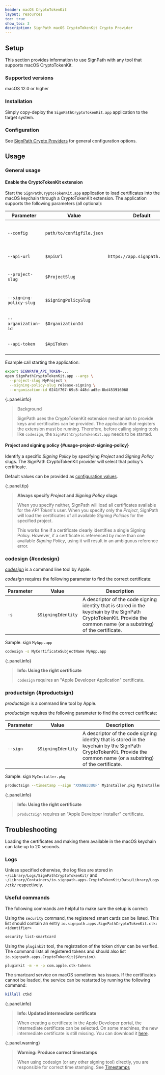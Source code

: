 ```yaml
---
header: macOS CryptoTokenKit
layout: resources
toc: true
show_toc: 3
description: SignPath macOS CryptoTokenKit Crypto Provider
---
```


## Setup

This section provides information to use SignPath with any tool that supports macOS CryptoTokenKit.

### Supported versions

macOS 12.0 or higher

### Installation

Simply copy-deploy the `SignPathCryptoTokenKit.app` application to the target system.

### Configuration

See [SignPath Crypto Providers](/crypto-providers/#crypto-provider-configuration) for general configuration options.

## Usage

### General usage

#### Enable the CryptoTokenKit extension

Start the `SignPathCryptoTokenKit.app` application to load certificates into the macOS keychain through a CryptoTokenKit extension. The application supports the following parameters (all optional):

| Parameter               | Value                        | Default                       | Description
|-------------------------|------------------------------|-------------------------------|---------------------------------------
| `--config`              | `path/to/configfile.json`    |                               | Path to SignPath [configuration file](index#crypto-provider-configuration)
| `--api-url`             | `$ApiUrl`                    | `https://app.signpath.io/Api` | Base URL of the SignPath API
| `--project-slug`        | `$ProjectSlug`               |                               | Slug of the SignPath _Project_
| `--signing-policy-slug` | `$SigningPolicySlug`         |                               | Slug of the SignPath _Signing Policy_
| `--organization-id`     | `$OrganizationId`            |                               | ID of the SignPath _Organization_
| `--api-token`           | `$ApiToken`                  |                               | API token for a SignPath _User_

Example call starting the application:

~~~bash
export SIGNPATH_API_TOKEN=...
open SignPathCryptoTokenKit.app --args \
  --project-slug MyProject \
  --signing-policy-slug release-signing \
  --organization-id 0241f767-69c8-448d-ad5e-8bd453916068
~~~

{:.panel.info}
> Background
> 
> SignPath uses the CryptoTokenKit extension mechanism to provide keys and certificates can be provided. The application that registers the extension must be running. Therefore, before calling signing tools like `codesign`, the `SignPathCryptoTokenKit.app` needs to be started.

#### Project and signing policy {#usage-project-signing-policy}

Identify a specific _Signing Policy_ by specifying _Project_ and _Signing Policy_ slugs. The SignPath CryptoTokenKit provider will select that policy's certificate.

Default values can be provided as [configuration values](index#crypto-provider-config-values-project-signingpolicy).

{:.panel.tip}
> **Always specify _Project_ and _Signing Policy_ slugs**
>
> When you specify neither, SignPath will load all certificates available for the _API Token_'s user. When you specify only the _Project_, SignPath will load the certificates of all available _Signing Policies_ for the specified project.
>
> This works fine if a certificate clearly identifies a single Signing Policy. However, if a certificate is referenced by more than one available _Signing Policy_, using it will result in an ambiguous reference error.

### codesign {#codesign}

_[codesign]_ is a command line tool by Apple.

_codesign_ requires the following parameter to find the correct certificate:

| Parameter          | Value                                   | Description
|--------------------|-----------------------------------------|---------------------------------
| `-s`               | `$SigningIdentity`                      | A descriptor of the code signing identity that is stored in the keychain by the SignPath CryptoTokenKit. Provide the common name (or a substring) of the certificate.

Sample: sign `MyApp.app`

~~~bash
codesign -s MyCertificateSubjectName MyApp.app
~~~

{:.panel.info}
> **Info: Using the right certificate**
> 
> `codesign` requires an "Apple Developer Application" certificate.

### productsign {#productsign}

_productsign_ is a command line tool by Apple.

_productsign_ requires the following parameter to find the correct certificate:

| Parameter          | Value                                   | Description
|--------------------|-----------------------------------------|---------------------------------
| `--sign`           | `$SigningIdentity`                      | A descriptor of the code signing identity that is stored in the keychain by the SignPath CryptoTokenKit. Provide the common name (or a substring) of the certificate.

Sample: sign `MyInstaller.pkg`

~~~bash
productsign --timestamp --sign "XX6NBJ3UUF" MyInstaller.pkg MyInstaller-signed.pkg
~~~

{:.panel.info}
> **Info: Using the right certificate**
> 
> `productsign` requires an "Apple Developer Installer" certificate.

## Troubleshooting

Loading the certificates and making them available in the macOS keychain can take up to 20 seconds.

### Logs

Unless specified otherwise, the log files are stored in `~/Library/Logs/SignPathCryptoTokenKit/` and `~/Library/Containers/io.signpath.apps.CryptoTokenKit/Data/Library/Logs/ctk/` respectively.

### Useful commands

The following commands are helpful to make sure the setup is correct:

Using the `security` command, the registered smart cards can be listed. This list should contain an entry `io.signpath.apps.SignPathCryptoTokenKit.ctk:<identifier>`
~~~bash
security list-smartcard
~~~

Using the `pluginkit` tool, the registration of the token driver can be verified. The command lists all registered tokens and should also list `io.signpath.apps.CryptoTokenKit($Version)`.

~~~bash
pluginkit -m -v -p com.apple.ctk-tokens
~~~

The smartcard service on macOS sometimes has issues. If the certificates cannot be loaded, the service can be restarted by running the following command:

~~~bash
killall ctkd
~~~

{:.panel.info}
> **Info: Updated intermediate certificate**
> 
> When creating a certificate in the Apple Developer portal, the intermediate certificate can be selected. On some machines, the new intermediate certificate is still missing. You can download it [here](https://www.apple.com/certificateauthority/DeveloperIDG2CA.cer).

{:.panel.warning}
> **Warning: Produce correct timestamps**
> 
> When using codesign (or any other signing tool) directly, you are responsible for correct time stamping. See [Timestamps](/crypto-providers#timestamps)

[codesign]: https://developer.apple.com/library/archive/Security/Conceptual/CodeSigningGuide/Procedures/Procedures.html
